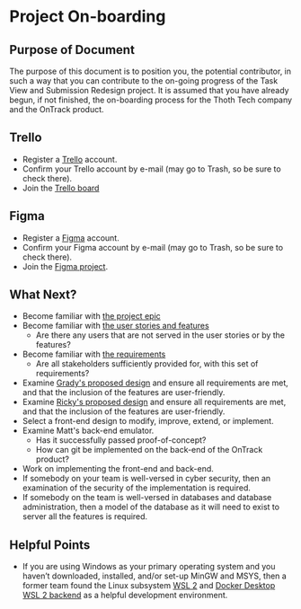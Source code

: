 # Project On-boarding
## Purpose of Document
The purpose of this document is to position you, the potential contributor, in such a way that you can contribute to the on-going progress of the Task View and Submission Redesign project. It is assumed that you have already begun, if not finished, the on-boarding process for the Thoth Tech company and the OnTrack product.

## Trello
- Register a [Trello](https://trello.com/signup) account.
- Confirm your Trello account by e-mail (may go to Trash, so be sure to check there).
- Join the [Trello board](https://trello.com/invite/b/elHhcRZO/289cb5bab080aeac1cf7dd9184a4fabe/task-view-taskforce)

## Figma
- Register a [Figma](https://www.figma.com/) account.
- Confirm your Figma account by e-mail (may go to Trash, so be sure to check there).
- Join the [Figma project](https://www.figma.com/team_invite/redeem/SLuOCrE5wV5JuGc5tdlbBH).

## What Next?
- Become familiar with [the project epic](Epic.md)
- Become familiar with [the user stories and features](User-Stories-and-Features.md)
    - Are there any users that are not served in the user stories or by the features?
- Become familiar with [the requirements](Requirements.md)
    - Are all stakeholders sufficiently provided for, with this set of requirements?
- Examine [Grady's proposed design](./Wireframe%20Iteration%20designs/Iteration%203%20Design%201%20by%20Grady%20Ramsay.png) and ensure all requirements are met, and that the inclusion of the features are user-friendly.
- Examine [Ricky's proposed design](./Wireframe%20Iteration%20designs/Iteration-3-Design-2-by-Ricky-Dodd.png) and ensure all requirements are met, and that the inclusion of the features are user-friendly.
- Select a front-end design to modify, improve, extend, or implement.
- Examine Matt's back-end emulator.
    - Has it successfully passed proof-of-concept?
    - How can git be implemented on the back-end of the OnTrack product?
- Work on implementing the front-end and back-end.
- If somebody on your team is well-versed in cyber security, then an examination of the security of the implementation is required.
- If somebody on the team is well-versed in databases and database administration, then a model of the database as it will need to exist to server all the features is required.

## Helpful Points
- If you are using Windows as your primary operating system and you haven’t downloaded, installed, and/or set-up MinGW and MSYS, then a former team found the Linux subsystem [WSL 2](https://docs.microsoft.com/en-us/windows/wsl/install) and [Docker Desktop WSL 2 backend](https://docs.docker.com/desktop/windows/wsl/) as a helpful development environment.